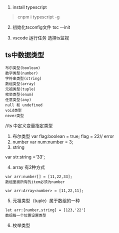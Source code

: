 1. install typescript
> cnpm i typescript -g

2. 初始化tsconfig文件
tsc --init

3. vscode 运行任务 选择ts监视


## ts中数据类型
    布尔类型(boolean)
    数字类型(number)
    字符串类型(string)
    数组类型(array)
    元祖类型(tuple)
    枚举类型(enum)
    任意类型(any)
    null 和 undefined
    void类型
    never类型
//ts 中定义变量指定类型
1. 布尔类型
    var flag:boolean = true;
    flag = 22// error  
2. number
var num:number = 3;
3. string

var str:string ='33';

4. array  有2种方式
```
var arr:number[] = [11,22,33];
数组里面所有的item必须为number 
```

```
var arr:Array<number> = [11,22,11];
```

5. 元祖类型（tuple）属于数组的一种
```
let arr:[number,string] = [123,'22']
数组每一个位置设置类型
```

6. 枚举类型
```

```